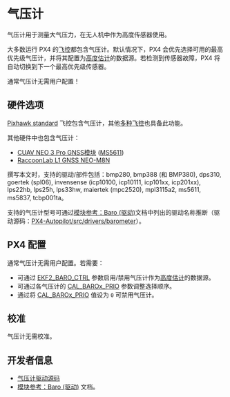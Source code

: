 # 气压计

气压计用于测量大气压力，在无人机中作为高度传感器使用。

大多数运行 PX4 的[飞控](../flight_controller/index.md)都包含气压计。默认情况下，PX4 会优先选择可用的最高优先级气压计，并将其配置为[高度估计](../advanced_config/tuning_the_ecl_ekf.md#height)的数据源。若检测到传感器故障，PX4 将自动切换到下一个最高优先级传感器。

通常气压计无需用户配置！

## 硬件选项

[Pixhawk standard](../flight_controller/autopilot_pixhawk_standard.md) 飞控包含气压计，其他[多种飞控](../flight_controller/index.md)也具备此功能。

其他硬件中也包含气压计：

- [CUAV NEO 3 Pro GNSS模块](https://doc.cuav.net/gps/neo-series-gnss/en/neo-3-pro.html#key-data) ([MS5611](../modules/modules_driver_baro.md#ms5611))
- [RaccoonLab L1 GNSS NEO-M8N](https://raccoonLab.co/tproduct/360882105-258620719271-cyphal-and-dronecan-gnss-m8n-magnetomete)

撰写本文时，支持的驱动/部件包括：bmp280, bmp388 (和 BMP380), dps310, goertek (spl06), invensense (icp10100, icp10111, icp101xx, icp201xx), lps22hb, lps25h, lps33hw, maiertek (mpc2520), mpl3115a2, ms5611, ms5837, tcbp001ta。

支持的气压计型号可通过[模块参考：Baro (驱动)](../modules/modules_driver_baro.md)文档中列出的驱动名称推断（驱动源码：[PX4-Autopilot/src/drivers/barometer](https://github.com/PX4/PX4-Autopilot/tree/main/src/drivers/barometer)）。

## PX4 配置

通常气压计无需用户配置。若需要：

- 可通过 [EKF2_BARO_CTRL](../advanced_config/parameter_reference.md#EKF2_BARO_CTRL) 参数启用/禁用气压计作为[高度估计](../advanced_config/tuning_the_ecl_ekf.md#height)的数据源。
- 可通过各气压计的 [CAL_BAROx_PRIO](../advanced_config/parameter_reference.md#CAL_BARO0_PRIO) 参数调整选择顺序。
- 通过将 [CAL_BAROx_PRIO](../advanced_config/parameter_reference.md#CAL_BARO0_PRIO) 值设为 `0` 可禁用气压计。

## 校准

气压计无需校准。

<!-- 注释：
- 绝对值并不重要，因为我们仅使用当前值与 EKF2 初始化时的值的差异。
- 通常存在比例因子误差，但会通过 EKF2 中的偏差估计器使用GNSS高度进行补偿（我们不提供校准方法）。只要无人机高度变化速度不过快（可能低于200-300km/h；暂无实际数据）此方法即可。
- 可通过参数 SENS_BARO_QNH（https://en.wikipedia.org/wiki/Altimeter_setting）校正气压计读数，但仅在飞行员需要绝对气压高度时才需调整。
-->

## 开发者信息

- [气压计驱动源码](https://github.com/PX4/PX4-Autopilot/tree/main/src/drivers/barometer)
- [模块参考：Baro (驱动)](../modules/modules_driver_baro.md) 文档。
